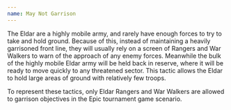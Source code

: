 ```yaml
---
name: May Not Garrison
---
```

The Eldar are a highly mobile army, and rarely have enough forces to try to take and hold ground. Because of this, instead of maintaining a heavily garrisoned front line, they will usually rely on a screen of Rangers and War Walkers to warn of the approach of any enemy forces. Meanwhile the bulk of the highly mobile Eldar army will be held back in reserve, where it will be ready to move quickly to any threatened sector. This tactic allows the Eldar to hold large areas of ground with relatively few troops.

To represent these tactics, only Eldar Rangers and War Walkers are allowed to garrison objectives in the Epic tournament game scenario.